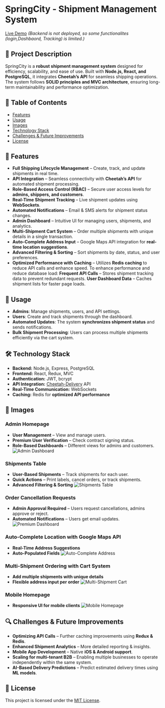 # SpringCity - Shipment Management System

[Live Demo](https://frontend-sprintcity.vercel.app/) *(Backend is not deployed, so some functionalites (login,Dashbaord, Tracking) is limited.)*

## 📌 Project Description
SpringCity is a **robust shipment management system** designed for efficiency, scalability, and ease of use. Built with **Node.js, React, and PostgreSQL**, it integrates **Cheetah’s API** for seamless shipping operations. The system follows **SOLID principles and MVC architecture**, ensuring long-term maintainability and performance optimization.

## 📖 Table of Contents
- [Features](#features)
- [Usage](#usage)
- [Images](#images)
- [Technology Stack](#technology-stack)
- [Challenges & Future Improvements](#challenges--future-improvements)
- [License](#license)

## 🚀 Features
- **Full Shipping Lifecycle Management** – Create, track, and update shipments in real time.
- **API Integration** – Seamless connectivity with **Cheetah’s API** for automated shipment processing.
- **Role-Based Access Control (RBAC)** – Secure user access levels for **admins, shippers, and customers**.
- **Real-Time Shipment Tracking** – Live shipment updates using **WebSockets**.
- **Automated Notifications** – Email & SMS alerts for shipment status changes.
- **Admin Dashboard** – Intuitive UI for managing users, shipments, and analytics.
- **Multi-Shipment Cart System** – Order multiple shipments with unique details in a single transaction.
- **Auto-Complete Address Input** – Google Maps API integration for **real-time location suggestions**.
- **Advanced Filtering & Sorting** – Sort shipments by date, status, and user preferences.
- **Optimized Performance with Caching** – Utilizes **Redis caching** to reduce API calls and enhance speed.
  To enhance performance and reduce database load:
   **Frequent API Calls** – Stores shipment tracking data to prevent redundant requests.
   **User Dashboard Data** – Caches shipment lists for faster page loads.
## 🔧 Usage
- **Admins**: Manage shipments, users, and API settings.
- **Users**: Create and track shipments through the dashboard.
- **Automated Updates**: The system **synchronizes shipment status** and sends notifications.
- **Bulk Shipment Processing**: Users can process multiple shipments efficiently via the cart system.

## 🛠 Technology Stack
- **Backend:** Node.js, Express, PostgreSQL
- **Frontend:** React, Redux, MVC
- **Authentication:** JWT, bcrypt
- **API Integration:** [Cheetah-Delivery](https://chitadelivery.co.il/) API
- **Real-Time Communication:** WebSockets
- **Caching:** Redis for **optimized API performance**



## 📸 Images
### **Admin Homepage**
- **User Management** – View and manage users.
- **Premium User Verification** – Check contract signing status.
- **Role-Based Dashboards** – Different views for admins and customers.
![Admin Dashboard](https://github.com/user-attachments/assets/aa1d9e1b-3e86-443e-8414-a7f80052e487)

### **Shipments Table**
- **User-Based Shipments** – Track shipments for each user.
- **Quick Actions** – Print labels, cancel orders, or track shipments.
-  **Advanced Filtering & Sorting**
![Shipments Table](https://github.com/user-attachments/assets/c420685d-9042-4a61-b020-14620c450a47)

### **Order Cancellation Requests**
- **Admin Approval Required** – Users request cancellations, admins approve or reject.
- **Automated Notifications** – Users get email updates.
![Premium Dashboard](https://drive.google.com/uc?id=1Fvwfxq1JgbC65q9Jhrr9Svw3XM-Xp-eU)

### **Auto-Complete Location with Google Maps API**
- **Real-Time Address Suggestions**
- **Auto-Populated Fields**
![Auto-Complete Address](https://drive.google.com/uc?id=1cnmh-hpn9d7lGpBcXkpYZUCBpK3QuJxn)

### **Multi-Shipment Ordering with Cart System**
- **Add multiple shipments with unique details**
- **Flexible address input per order**
![Multi-Shipment Cart](https://drive.google.com/uc?id=19CR7dLHMhyzU1hHrIapCIGMWaYv96gkn)

### **Mobile Homepage**
- **Responsive UI for mobile clients**
![Mobile Homepage](https://github.com/user-attachments/assets/1e4c1b37-7fc8-4032-98d4-d765e6cabc86)

## 🔍 Challenges & Future Improvements
- **Optimizing API Calls** – Further caching improvements using **Redux & Redis**.
- **Enhanced Shipment Analytics** – More detailed reporting & insights.
- **Mobile App Development** – Native **iOS & Android support**.
- **Scaling for multi-tenant B2B** – Enabling multiple businesses to operate independently within the same system.
- **AI-Based Delivery Predictions** – Predict estimated delivery times using **ML models**.

## 📜 License
This project is licensed under the [MIT License](LICENSE).

